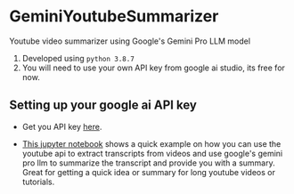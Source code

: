 # GeminiYoutubeSummarizer
Youtube video summarizer using Google's Gemini Pro LLM model 

1. Developed using `python 3.8.7`
2. You will need to use your own API key from google ai studio, its free for now.

## Setting up your google ai API key
- Get you API key [here](https://ai.google.dev/).

- [This jupyter notebook](youtube_video_summarizer.ipynb) shows a quick example on how you can use the youtube api to extract transcripts from videos and use google's gemini pro llm to summarize the transcript and provide you with a summary. Great for getting a quick idea or summary for long youtube videos or tutorials.
